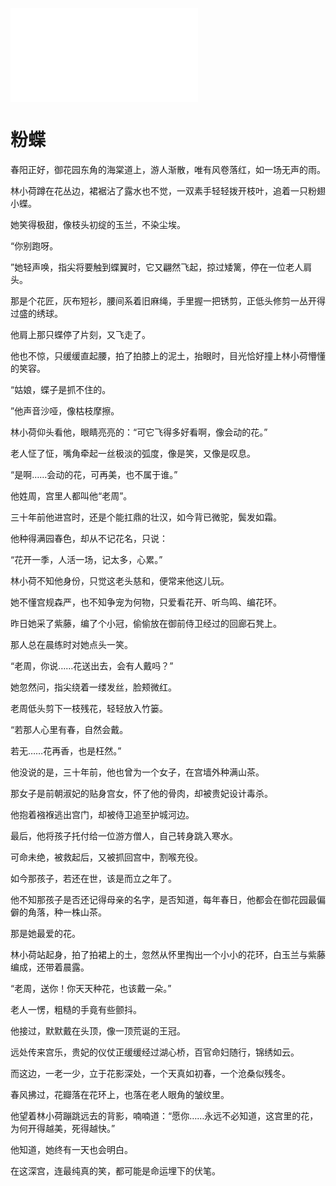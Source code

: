![](../0805/35.md)

# 粉蝶

春阳正好，御花园东角的海棠道上，游人渐散，唯有风卷落红，如一场无声的雨。

林小荷蹲在花丛边，裙裾沾了露水也不觉，一双素手轻轻拨开枝叶，追着一只粉翅小蝶。

她笑得极甜，像枝头初绽的玉兰，不染尘埃。

“你别跑呀。

”她轻声唤，指尖将要触到蝶翼时，它又翩然飞起，掠过矮篱，停在一位老人肩头。

那是个花匠，灰布短衫，腰间系着旧麻绳，手里握一把锈剪，正低头修剪一丛开得过盛的绣球。

他肩上那只蝶停了片刻，又飞走了。

他也不惊，只缓缓直起腰，拍了拍膝上的泥土，抬眼时，目光恰好撞上林小荷懵懂的笑容。

“姑娘，蝶子是抓不住的。

”他声音沙哑，像枯枝摩擦。

林小荷仰头看他，眼睛亮亮的：“可它飞得多好看啊，像会动的花。”

老人怔了怔，嘴角牵起一丝极淡的弧度，像是笑，又像是叹息。

“是啊……会动的花，可再美，也不属于谁。”

他姓周，宫里人都叫他“老周”。

三十年前他进宫时，还是个能扛鼎的壮汉，如今背已微驼，鬓发如霜。

他种得满园春色，却从不记花名，只说：

“花开一季，人活一场，记太多，心累。”

林小荷不知他身份，只觉这老头慈和，便常来他这儿玩。

她不懂宫规森严，也不知争宠为何物，只爱看花开、听鸟鸣、编花环。

昨日她采了紫藤，编了个小冠，偷偷放在御前侍卫经过的回廊石凳上。

那人总在晨练时对她点头一笑。

“老周，你说……花送出去，会有人戴吗？”

她忽然问，指尖绕着一缕发丝，脸颊微红。

老周低头剪下一枝残花，轻轻放入竹篓。

“若那人心里有春，自然会戴。

若无……花再香，也是枉然。”

他没说的是，三十年前，他也曾为一个女子，在宫墙外种满山茶。

那女子是前朝淑妃的贴身宫女，怀了他的骨肉，却被贵妃设计毒杀。

他抱着襁褓逃出宫门，却被侍卫追至护城河边。

最后，他将孩子托付给一位游方僧人，自己转身跳入寒水。

可命未绝，被救起后，又被抓回宫中，割喉充役。

如今那孩子，若还在世，该是而立之年了。

他不知那孩子是否还记得母亲的名字，是否知道，每年春日，他都会在御花园最偏僻的角落，种一株山茶。

那是她最爱的花。

林小荷站起身，拍了拍裙上的土，忽然从怀里掏出一个小小的花环，白玉兰与紫藤编成，还带着晨露。

“老周，送你！你天天种花，也该戴一朵。”

老人一愣，粗糙的手竟有些颤抖。

他接过，默默戴在头顶，像一顶荒诞的王冠。

远处传来宫乐，贵妃的仪仗正缓缓经过湖心桥，百官命妇随行，锦绣如云。

而这边，一老一少，立于花影深处，一个天真如初春，一个沧桑似残冬。

春风拂过，花瓣落在花环上，也落在老人眼角的皱纹里。

他望着林小荷蹦跳远去的背影，喃喃道：“愿你……永远不必知道，这宫里的花，为何开得越美，死得越快。”

他知道，她终有一天也会明白。
  
在这深宫，连最纯真的笑，都可能是命运埋下的伏笔。

